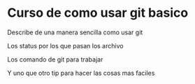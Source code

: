 # Curso de como usar git basico

Describe de una manera sencilla como usar git

Los status por los que pasan los archivo

Los comando de git para trabajar

Y uno que otro tip para hacer las cosas mas faciles

